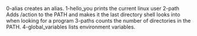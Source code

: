 0-alias creates an alias.
1-hello_you prints the current linux user
2-path Adds /action to the PATH and makes it the last directory shell looks into when looking for a program
3-paths counts the number of directories in the PATH.
4-global_variables lists environment variables.
